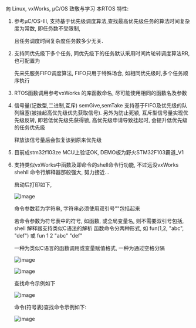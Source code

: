 向 Linux, vxWorks, µC/OS 致敬与学习
本RTOS 特性:
1.  参考µC/OS-III, 支持基于优先级调度算法,查找最高优先级任务的算法时间复杂度为常数, 即任务数不受限制,<p>
    且任务调度时间复杂度任务数多少无关.<p>
2.  支持同优先级下多个任务, 同优先级下的任务默认采用时间片轮转调度算法RR, 也可配置为<p>
    先来先服务FIFO调度算法, FIFO只用于特殊场合, 如相同优先级时,多个任务顺序执行
3.  RTOS函数调用参考vxWorks 的库函数命名, 尽可能使用相同的函数名及参数
4.  信号量(记数型,二进制,互斥) semGive,semTake 支持基于FIFO及优先级的队列阻塞(被挂起高优先级优先获取信号).
    另外为防止死锁, 互斥型信号量实现优先级反转, 即若低优先级先获得锁, 高优先级申请导致挂起时, 会提升低优先级的任务优先级<p>
    释放该信号量后会恢复该到原来优先级
5.  目前成stm32f103ze MCU上验证OK, DEMO板为野火STM32F103霸道_V1<p>
6.  支持类似vxWorks中函数及即命令的shell命令行功能, 不过远没vxWorks shehll 命令行解释器那般强大, 努力接近...<p>
    启动后打印如下, <p>
    ![image](https://github.com/luoqiaofa/luos/assets/11310157/ecc42d89-da48-4a74-9425-0d819e8fa175)
    <p>命令参数若为字符串, 字符串必须使用双引号""包括起来<p>
        若命令参数为符号表中的符号, 如函数, 或全局变量名, 则不需要双引号包括, shell 解释器支持类似C语法的解析
    函数命令分两种形式, 如 fun(1,2, "abc", "def") 或 fun 1 2 "abc" "def"<p>
    一种为类似C语言的函数调用或变量赋值格式, 一种为通过空格分隔 <p>
      
     ![image](https://github.com/luoqiaofa/luos/assets/11310157/3506b717-e5b3-431a-8eea-a0f06c4cd27d)
      <p>

      ![image](https://github.com/luoqiaofa/luos/assets/11310157/7d1e3c88-02a2-49f4-802b-ebbed429510b)
      <p>

      查找命令示例如下<p>

      ![image](https://github.com/luoqiaofa/luos/assets/11310157/5eb567a5-6c89-4404-a066-2ed808b90373)
    
      命令(符号表)查找命令示例如下:<p>
      ![image](https://github.com/luoqiaofa/luos/assets/11310157/d885b1e9-f1a1-4f71-9fae-1e48e6d0dd1e)



